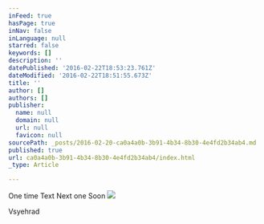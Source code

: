 ```yaml
---
inFeed: true
hasPage: true
inNav: false
inLanguage: null
starred: false
keywords: []
description: ''
datePublished: '2016-02-22T18:53:23.761Z'
dateModified: '2016-02-22T18:51:55.673Z'
title: ''
author: []
authors: []
publisher:
  name: null
  domain: null
  url: null
  favicon: null
sourcePath: _posts/2016-02-20-ca0a4a0b-3b91-4b34-8b30-4e4fd2b34ab4.md
published: true
url: ca0a4a0b-3b91-4b34-8b30-4e4fd2b34ab4/index.html
_type: Article

---
```

One time Text Next one Soon
![](https://the-grid-user-content.s3-us-west-2.amazonaws.com/f3c3a5d9-66bb-4167-954f-7fe742fd067e.jpg)

Vsyehrad